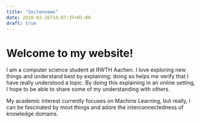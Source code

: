 ```yaml
---
title: "Seitenname"
date: 2018-02-16T14:07:37+01:00
draft: true
---
```


# Welcome to my website!

I am a computer science student at RWTH Aachen. I love exploring new things
and understand best by explaining; doing so helps me verify that I have really
understood a topic. By doing this explaining in an online setting,
I hope to be able to share some of my understanding with others.

My academic interest currently focuses on Machine Learning, but really, I can
be fascinated by most things and adore the interconnectedness of knowledge domains.
